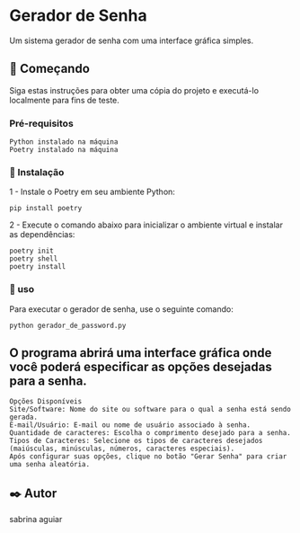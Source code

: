 # Gerador de Senha

Um sistema gerador de senha com uma interface gráfica simples.

## 🚀 Começando

Siga estas instruções para obter uma cópia do projeto e executá-lo localmente para fins de teste.

### Pré-requisitos

    Python instalado na máquina
    Poetry instalado na máquina

### 🔧 Instalação
1 - Instale o Poetry em seu ambiente Python:
 
    pip install poetry
   
2 - Execute o comando abaixo para inicializar o ambiente virtual e instalar as dependências:

    poetry init
    poetry shell
    poetry install

### 🔧 uso

Para executar o gerador de senha, use o seguinte comando:

    python gerador_de_password.py


## O programa abrirá uma interface gráfica onde você poderá especificar as opções desejadas para a senha.

    Opções Disponíveis
    Site/Software: Nome do site ou software para o qual a senha está sendo gerada.
    E-mail/Usuário: E-mail ou nome de usuário associado à senha.
    Quantidade de caracteres: Escolha o comprimento desejado para a senha.
    Tipos de Caracteres: Selecione os tipos de caracteres desejados (maiúsculas, minúsculas, números, caracteres especiais).
    Após configurar suas opções, clique no botão "Gerar Senha" para criar uma senha aleatória.


## ✒️ Autor

sabrina aguiar

